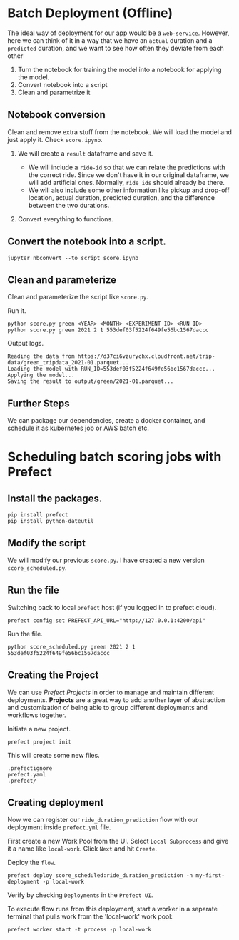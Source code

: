 # Batch Deployment (Offline)
The ideal way of deployment for our app would be a `web-service`. However, here we can think of it in a way that we have an `actual` duration and a `predicted` duration, and we want to see how often they deviate from each other


1. Turn the notebook for training the model into a notebook for applying the model.
2. Convert notebook into a script
3. Clean and parametrize it

## Notebook conversion
Clean and remove extra stuff from the notebook. We will load the model and just apply it. Check `score.ipynb`.

1. We will create a `result` dataframe and save it.
   - We will include a `ride-id` so that we can relate the predictions with the correct ride. Since we don't have it in our original dataframe, we will add artificial ones. Normally, `ride_ids` should already be there.
   - We will also include some other information like pickup and drop-off location, actual duration, predicted duration, and the difference between the two durations.

2. Convert everything to functions.

## Convert the notebook into a script.
```
jupyter nbconvert --to script score.ipynb
```

## Clean and parameterize
Clean and parameterize the script like `score.py`.

Run it.
```
python score.py green <YEAR> <MONTH> <EXPERIMENT ID> <RUN ID>
python score.py green 2021 2 1 553def03f5224f649fe56bc1567daccc
```

Output logs.
```
Reading the data from https://d37ci6vzurychx.cloudfront.net/trip-data/green_tripdata_2021-01.parquet...
Loading the model with RUN_ID=553def03f5224f649fe56bc1567daccc...
Applying the model...
Saving the result to output/green/2021-01.parquet...
```

## Further Steps
We can package our dependencies, create a docker container, and schedule it as kubernetes job or AWS batch etc.

# Scheduling batch scoring jobs with Prefect

## Install the packages.
```
pip install prefect
pip install python-dateutil
```

## Modify the script
We will modify our previous `score.py`. I have created a new version `score_scheduled.py`.

## Run the file

Switching back to local `prefect` host (if you logged in to prefect cloud).
```
prefect config set PREFECT_API_URL="http://127.0.0.1:4200/api"
```

Run the file.
```
python score_scheduled.py green 2021 2 1 553def03f5224f649fe56bc1567daccc
```

## Creating the Project
We can use *Prefect Projects* in order to manage and maintain different deployments. **Projects** are a great way to add another layer of abstraction and customization of being able to group different deployments and workflows together. 

Initiate a new project.
```
prefect project init
```

This will create some new files.
```
.prefectignore
prefect.yaml
.prefect/
```

## Creating deployment
Now we can register our `ride_duration_prediction` flow with our deployment inside `prefect.yml` file.

First create a new Work Pool from the UI. Select `Local Subprocess` and give it a name like `local-work`. Click `Next` and hit `Create`.

Deploy the `flow`.
```
prefect deploy score_scheduled:ride_duration_prediction -n my-first-deployment -p local-work
```
Verify by checking `Deployments` in the `Prefect UI`.

To execute flow runs from this deployment, start a worker in a separate terminal that pulls work from the 'local-work' work pool:

```
prefect worker start -t process -p local-work
```